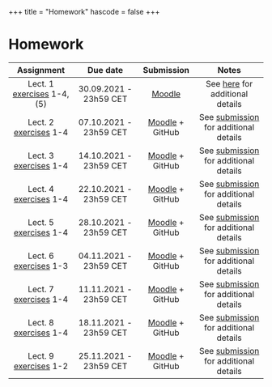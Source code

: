 +++
title = "Homework"
hascode = false
+++

# Homework

|  Assignment  |  Due date  |  Submission  |  Notes  |
| :----------: | :--------: | :----------: | :-----: |
| Lect. 1 [exercises](/lecture1/#exercises_-_lecture_1) 1-4, (5) | 30.09.2021 - 23h59 CET| [Moodle](https://moodle-app2.let.ethz.ch/course/view.php?id=15755#section-1)          | See [here](/software_install/#exercises_and_homework) for additional details |
| Lect. 2 [exercises](/lecture2/#exercises_-_lecture_2) 1-4      | 07.10.2021 - 23h59 CET| [Moodle](https://moodle-app2.let.ethz.ch/course/view.php?id=15755#section-2) + GitHub | See [submission](/logistics/#submission) for additional details |
| Lect. 3 [exercises](/lecture3/#exercises_-_lecture_3) 1-4      | 14.10.2021 - 23h59 CET| [Moodle](https://moodle-app2.let.ethz.ch/course/view.php?id=15755#section-3) + GitHub | See [submission](/logistics/#submission) for additional details |
| Lect. 4 [exercises](/lecture4/#exercises_-_lecture_4) 1-4      | 22.10.2021 - 23h59 CET| [Moodle](https://moodle-app2.let.ethz.ch/course/view.php?id=15755#section-4) + GitHub | See [submission](/logistics/#submission) for additional details |
| Lect. 5 [exercises](/lecture5/#exercises_-_lecture_5) 1-4      | 28.10.2021 - 23h59 CET| [Moodle](https://moodle-app2.let.ethz.ch/course/view.php?id=15755#section-5) + GitHub | See [submission](/logistics/#submission) for additional details |
| Lect. 6 [exercises](/lecture6/#exercises_-_lecture_6) 1-3      | 04.11.2021 - 23h59 CET| [Moodle](https://moodle-app2.let.ethz.ch/course/view.php?id=15755#section-6) + GitHub | See [submission](/logistics/#submission) for additional details |
| Lect. 7 [exercises](/lecture7/#exercises_-_lecture_7) 1-4      | 11.11.2021 - 23h59 CET| [Moodle](https://moodle-app2.let.ethz.ch/course/view.php?id=15755#section-7) + GitHub | See [submission](/logistics/#submission) for additional details |
| Lect. 8 [exercises](/lecture8/#exercises_-_lecture_8) 1-4      | 18.11.2021 - 23h59 CET| [Moodle](https://moodle-app2.let.ethz.ch/course/view.php?id=15755#section-8) + GitHub | See [submission](/logistics/#submission) for additional details |
| Lect. 9 [exercises](/lecture9/#exercises_-_lecture_9) 1-2      | 25.11.2021 - 23h59 CET| [Moodle](https://moodle-app2.let.ethz.ch/course/view.php?id=15755#section-9) + GitHub | See [submission](/logistics/#submission) for additional details |

